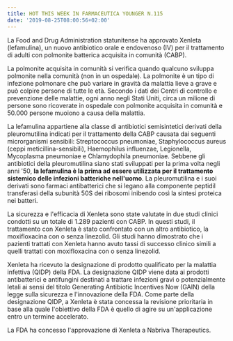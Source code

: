 ```yaml
---
title: HOT THIS WEEK IN FARMACEUTICA YOUNGER N.115
date: '2019-08-25T08:00:56+02:00'
---
```

La Food and Drug Administration statunitense ha approvato Xenleta (lefamulina), un nuovo antibiotico orale e endovenoso (IV) per il trattamento di adulti con polmonite batterica acquisita in comunità (CABP).

La polmonite acquisita in comunità si verifica quando qualcuno sviluppa polmonite nella comunità (non in un ospedale). La polmonite è un tipo di infezione polmonare che può variare in gravità da malattia lieve a grave e può colpire persone di tutte le età. Secondo i dati dei Centri di controllo e prevenzione delle malattie, ogni anno negli Stati Uniti, circa un milione di persone sono ricoverate in ospedale con polmonite acquisita in comunità e 50.000 persone muoiono a causa della malattia.

La lefamulina appartiene alla classe di antibiotici semisintetici derivati della pleuromutilina indicati per il trattamento della CABP causata dai seguenti microrganismi sensibili: Streptococcus pneumoniae, Staphylococcus aureus (ceppi meticillina-sensibili), Haemophilus influenzae, Legionella, Mycoplasma pneumoniae e Chlamydophila pneumoniae. Sebbene gli antibiotici della pleuromutilina siano stati sviluppati per la prima volta negli anni '50, **la lefamulina è la prima ad essere utilizzata per il trattamento sistemico delle infezioni batteriche nell'uomo**. La pleuromutilina e i suoi derivati ​​sono farmaci antibatterici che si legano alla componente peptidil transferasi della subunità 50S dei ribosomi inibendo così la sintesi proteica nei batteri.

La sicurezza e l'efficacia di Xenleta sono state valutate in due studi clinici condotti su un totale di 1.289 pazienti con CABP. In questi studi, il trattamento con Xenleta è stato confrontato con un altro antibiotico, la moxifloxacina con o senza linezolid. Gli studi hanno dimostrato che i pazienti trattati con Xenleta hanno avuto tassi di successo clinico simili a quelli trattati con moxifloxacina con o senza linezolid. 

Xenleta ha ricevuto la designazione di prodotto qualificato per la malattia infettiva (QIDP) della FDA. La designazione QIDP viene data ai prodotti antibatterici e antifungini destinati a trattare infezioni gravi o potenzialmente letali ai sensi del titolo Generating Antibiotic Incentives Now (GAIN) della legge sulla sicurezza e l'innovazione della FDA. Come parte della designazione QIDP, a Xenleta è stata concessa la revisione prioritaria in base alla quale l'obiettivo della FDA è quello di agire su un'applicazione entro un termine accelerato.

La FDA ha concesso l'approvazione di Xenleta a Nabriva Therapeutics.
